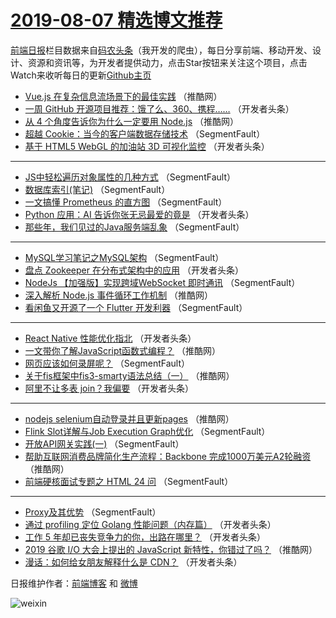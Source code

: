 # [2019-08-07 精选博文推荐](https://toutiao.qdkfweb.cn/date/2019/08/07)

[前端日报](https://qdkfweb.cn/c/news)栏目数据来自[码农头条](https://toutiao.qdkfweb.cn/)（我开发的爬虫），每日分享前端、移动开发、设计、资源和资讯等，为开发者提供动力，点击Star按钮来关注这个项目，点击Watch来收听每日的更新[Github主页](https://github.com/kujian/frontendDaily)
* [Vue.js 在复杂信息流场景下的最佳实践](https://toutiao.qdkfweb.cn/120702.html) （推酷网）
* [一周 GitHub 开源项目推荐：饿了么、360、携程……](https://toutiao.qdkfweb.cn/120647.html) （开发者头条）
* [从 4 个角度告诉你为什么一定要用 Node.js](https://toutiao.qdkfweb.cn/120692.html) （推酷网）
* [超越 Cookie：当今的客户端数据存储技术](https://toutiao.qdkfweb.cn/120608.html) （SegmentFault）
* [基于 HTML5 WebGL 的加油站 3D 可视化监控](https://toutiao.qdkfweb.cn/120657.html) （开发者头条）

***
* [JS中轻松遍历对象属性的几种方式](https://toutiao.qdkfweb.cn/120604.html) （SegmentFault）
* [数据库索引(笔记)](https://toutiao.qdkfweb.cn/120605.html) （SegmentFault）
* [一文搞懂 Prometheus 的直方图](https://toutiao.qdkfweb.cn/120616.html) （SegmentFault）
* [Python 应用：AI 告诉你张无忌最爱的竟是](https://toutiao.qdkfweb.cn/120670.html) （开发者头条）
* [那些年，我们见过的Java服务端乱象](https://toutiao.qdkfweb.cn/120606.html) （SegmentFault）

***
* [MySQL学习笔记之MySQL架构](https://toutiao.qdkfweb.cn/120617.html) （SegmentFault）
* [盘点 Zookeeper 在分布式架构中的应用](https://toutiao.qdkfweb.cn/120672.html) （开发者头条）
* [NodeJs 【加强版】实现跨域WebSocket 即时通讯](https://toutiao.qdkfweb.cn/120607.html) （SegmentFault）
* [深入解析 Node.js 事件循环工作机制](https://toutiao.qdkfweb.cn/120694.html) （推酷网）
* [看闲鱼又开源了一个 Flutter 开发利器](https://toutiao.qdkfweb.cn/120619.html) （SegmentFault）

***
* [React Native 性能优化指北](https://toutiao.qdkfweb.cn/120674.html) （开发者头条）
* [一文带你了解JavaScript函数式编程？](https://toutiao.qdkfweb.cn/120696.html) （推酷网）
* [网页应该如何录屏呢？](https://toutiao.qdkfweb.cn/120609.html) （SegmentFault）
* [关于fis框架中fis3-smarty语法总结（一）](https://toutiao.qdkfweb.cn/120683.html) （推酷网）
* [阿里不让多表 join？我偏要](https://toutiao.qdkfweb.cn/120640.html) （开发者头条）

***
* [nodejs selenium自动登录并且更新pages](https://toutiao.qdkfweb.cn/120684.html) （推酷网）
* [Flink Slot详解与Job Execution Graph优化](https://toutiao.qdkfweb.cn/120611.html) （SegmentFault）
* [开放API网关实践(一)](https://toutiao.qdkfweb.cn/120612.html) （SegmentFault）
* [帮助互联网消费品牌简化生产流程：Backbone 完成1000万美元A2轮融资](https://toutiao.qdkfweb.cn/120686.html) （推酷网）
* [前端硬核面试专题之 HTML 24 问](https://toutiao.qdkfweb.cn/120602.html) （SegmentFault）

***
* [Proxy及其优势](https://toutiao.qdkfweb.cn/120613.html) （SegmentFault）
* [通过 profiling 定位 Golang 性能问题（内存篇）](https://toutiao.qdkfweb.cn/120669.html) （开发者头条）
* [工作 5 年却已丧失竞争力的你，出路在哪里？](https://toutiao.qdkfweb.cn/120628.html) （开发者头条）
* [2019 谷歌 I/O 大会上提出的 JavaScript 新特性，你错过了吗？](https://toutiao.qdkfweb.cn/120691.html) （推酷网）
* [漫话：如何给女朋友解释什么是 CDN？](https://toutiao.qdkfweb.cn/120632.html) （开发者头条）

日报维护作者：[前端博客](https://qdkfweb.cn/) 和 [微博](https://qdkfweb.cn/go/weibo)

![weixin](https://user-images.githubusercontent.com/3055447/38468989-651132ac-3b80-11e8-8e6b-15122322a9d7.png)